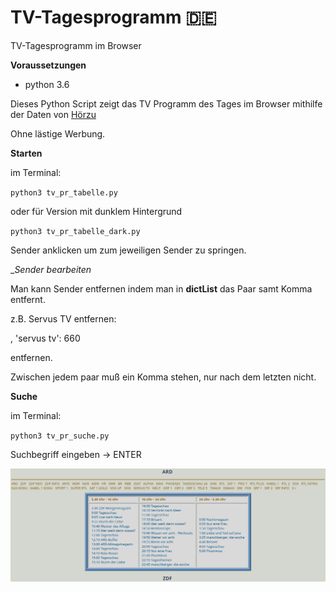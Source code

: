# TV-Tagesprogramm 🇩🇪
TV-Tagesprogramm im Browser

__Voraussetzungen__

- python 3.6

Dieses Python Script zeigt das TV Programm des Tages im Browser mithilfe der Daten von [Hörzu](http://mobile.hoerzu.de/programbystation)

Ohne lästige Werbung.

__Starten__

im Terminal:

`python3 tv_pr_tabelle.py`

oder für Version mit dunklem Hintergrund

`python3 tv_pr_tabelle_dark.py`

Sender anklicken um zum jeweiligen Sender zu springen.

__Sender bearbeiten_

Man kann Sender entfernen indem man in **dictList** das Paar samt Komma entfernt.

z.B. Servus TV entfernen:

, 'servus tv': 660 

entfernen.

Zwischen jedem paar muß ein Komma stehen, nur nach dem letzten nicht.

__Suche__

im Terminal:

`python3 tv_pr_suche.py`

Suchbegriff eingeben -> ENTER

![screenshot](https://github.com/Axel-Erfurt/TV-Tagesprogramm/blob/master/tv_pr_screenshot.png)

